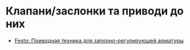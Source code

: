 # Клапани/заслонки та приводи до них

- [Festo: Приводная техника для запорно-регулирующей арматуры](https://www.festo.com/cms/ru-uk_ua/67198.htm)